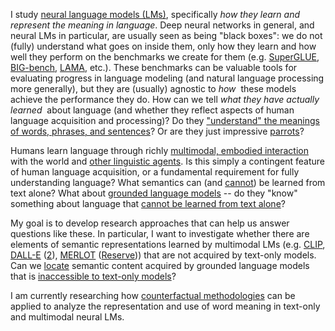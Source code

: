 
I study [neural language models (LMs)](https://towardsdatascience.com/neural-language-models-32bec14d01dc), specifically *how they learn and represent the meaning in language*.
Deep neural networks in general, and neural LMs in particular, are usually seen as being "black boxes": we do not (fully) understand what goes on inside them, only how they learn and how well they perform on the benchmarks we create for them (e.g. [SuperGLUE](https://super.gluebenchmark.com/), [BIG-bench](https://github.com/google/BIG-bench), [LAMA](https://github.com/facebookresearch/LAMA), etc.).
These benchmarks can be valuable tools for evaluating progress in language modeling (and natural language processing more generally), but they are (usually) agnostic to *how*&nbsp; these models achieve the performance they do.
How can we tell *what they have actually learned*&nbsp; about language (and whether they reflect aspects of human language acquisition and processing)?
Do they ["understand" the meanings of words, phrases, and sentences](https://aclanthology.org/2020.acl-main.463.pdf)?
Or are they just impressive [parrots](https://dl.acm.org/doi/10.1145/3442188.3445922)?

Humans learn language through richly [multimodal, embodied interaction](https://doi.org/10.1016/j.cognition.2012.06.016) with the world and [other linguistic agents](https://doi.org/10.1111/j.1467-7687.2005.00445.x).
Is this simply a contingent feature of human language acquisition, or a fundamental requirement for fully understanding language?
What semantics can (and [cannot](https://aclanthology.org/2020.acl-main.463.pdf)) be learned from text alone?
What about [grounded language models](https://aclanthology.org/2020.emnlp-main.703.pdf) -- do they "know" something about language that [cannot be learned from text alone](https://arxiv.org/pdf/2008.01766.pdf)?

My goal is to develop research approaches that can help us answer questions like these.
In particular, I want to investigate whether there are elements of semantic representations learned by multimodal LMs (e.g. [CLIP](https://arxiv.org/pdf/2103.00020.pdf), [DALL-E](https://arxiv.org/pdf/2102.12092.pdf) ([2](https://arxiv.org/pdf/2204.06125.pdf)), [MERLOT](https://arxiv.org/pdf/2106.02636.pdf) ([Reserve](https://arxiv.org/pdf/2201.02639.pdf))) that are not acquired by text-only models.
Can we [locate](https://arxiv.org/pdf/2202.05262.pdf) semantic content acquired by grounded language models that is [inaccessible to text-only models](https://aclanthology.org/2020.acl-main.463.pdf)?

I am currently researching how [counterfactual methodologies](https://christophm.github.io/interpretable-ml-book/counterfactual.html#counterfactual) can be applied to analyze the representation and use of word meaning in text-only and multimodal neural LMs.

